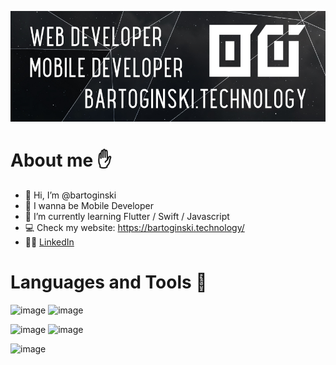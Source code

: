 [![banner](./banner3.png)](https://bartoginski.technology/)
# About me ✋
- 👋 Hi, I’m @bartoginski
- 📱 I wanna be Mobile Developer
- 🌱 I’m currently learning Flutter / Swift / Javascript
- 💻 Check my website: https://bartoginski.technology/
- 👨‍💻 [LinkedIn](https://www.linkedin.com/in/bartosz-ogi%C5%84ski-004b6a218/)



# Languages and Tools 🚀
![image](https://img.shields.io/badge/JavaScript-F7DF1E?style=for-the-badge&logo=javascript&logoColor=black)
![image](https://img.shields.io/badge/React-20232A?style=for-the-badge&logo=react&logoColor=61DAFB)

![image](https://img.shields.io/badge/Flutter-02569B?style=for-the-badge&logo=flutter&logoColor=white)
![image](https://img.shields.io/badge/Swift-FA7343?style=for-the-badge&logo=swift&logoColor=white)

![image](https://img.shields.io/badge/Wordpress-21759B?style=for-the-badge&logo=wordpress&logoColor=white)

